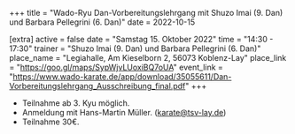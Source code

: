 +++
title = "Wado-Ryu Dan-Vorbereitungslehrgang mit Shuzo Imai (9. Dan) und Barbara Pellegrini (6. Dan)"
date = 2022-10-15

[extra]
active = false
date = "Samstag 15. Oktober 2022"
time = "14:30 - 17:30"
trainer = "Shuzo Imai (9. Dan) und Barbara Pellegrini (6. Dan)"
place_name = "Legiahalle, Am Kieselborn 2, 56073 Koblenz-Lay"
place_link = "https://goo.gl/maps/SypWjvLUoxiBQ7oUA"
event_link = "https://www.wado-karate.de/app/download/35055611/Dan-Vorbereitungslehrgang_Ausschreibung_final.pdf"
+++

* Teilnahme ab 3. Kyu möglich.
* Anmeldung mit Hans-Martin Müller. ([karate@tsv-lay.de](mailto:karate@tsv-lay.de))
* Teilnahme 30€.
